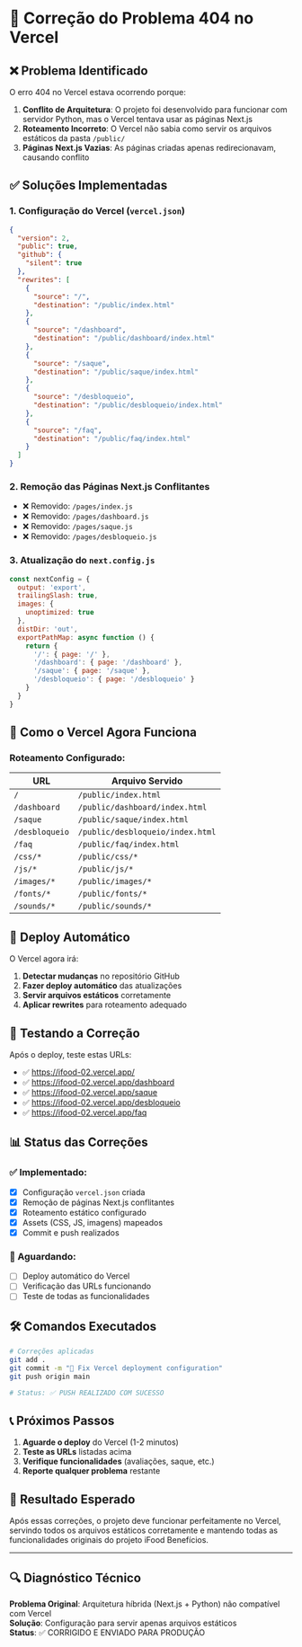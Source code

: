# 🔧 Correção do Problema 404 no Vercel

## ❌ Problema Identificado

O erro 404 no Vercel estava ocorrendo porque:

1. **Conflito de Arquitetura**: O projeto foi desenvolvido para funcionar com servidor Python, mas o Vercel tentava usar as páginas Next.js
2. **Roteamento Incorreto**: O Vercel não sabia como servir os arquivos estáticos da pasta `/public/`
3. **Páginas Next.js Vazias**: As páginas criadas apenas redirecionavam, causando conflito

## ✅ Soluções Implementadas

### 1. Configuração do Vercel (`vercel.json`)

```json
{
  "version": 2,
  "public": true,
  "github": {
    "silent": true
  },
  "rewrites": [
    {
      "source": "/",
      "destination": "/public/index.html"
    },
    {
      "source": "/dashboard",
      "destination": "/public/dashboard/index.html"
    },
    {
      "source": "/saque",
      "destination": "/public/saque/index.html"
    },
    {
      "source": "/desbloqueio",
      "destination": "/public/desbloqueio/index.html"
    },
    {
      "source": "/faq",
      "destination": "/public/faq/index.html"
    }
  ]
}
```

### 2. Remoção das Páginas Next.js Conflitantes

- ❌ Removido: `/pages/index.js`
- ❌ Removido: `/pages/dashboard.js`
- ❌ Removido: `/pages/saque.js`
- ❌ Removido: `/pages/desbloqueio.js`

### 3. Atualização do `next.config.js`

```javascript
const nextConfig = {
  output: 'export',
  trailingSlash: true,
  images: {
    unoptimized: true
  },
  distDir: 'out',
  exportPathMap: async function () {
    return {
      '/': { page: '/' },
      '/dashboard': { page: '/dashboard' },
      '/saque': { page: '/saque' },
      '/desbloqueio': { page: '/desbloqueio' }
    }
  }
}
```

## 🚀 Como o Vercel Agora Funciona

### Roteamento Configurado:

| URL | Arquivo Servido |
|-----|----------------|
| `/` | `/public/index.html` |
| `/dashboard` | `/public/dashboard/index.html` |
| `/saque` | `/public/saque/index.html` |
| `/desbloqueio` | `/public/desbloqueio/index.html` |
| `/faq` | `/public/faq/index.html` |
| `/css/*` | `/public/css/*` |
| `/js/*` | `/public/js/*` |
| `/images/*` | `/public/images/*` |
| `/fonts/*` | `/public/fonts/*` |
| `/sounds/*` | `/public/sounds/*` |

## 🔄 Deploy Automático

O Vercel agora irá:

1. **Detectar mudanças** no repositório GitHub
2. **Fazer deploy automático** das atualizações
3. **Servir arquivos estáticos** corretamente
4. **Aplicar rewrites** para roteamento adequado

## 🧪 Testando a Correção

Após o deploy, teste estas URLs:

- ✅ https://ifood-02.vercel.app/
- ✅ https://ifood-02.vercel.app/dashboard
- ✅ https://ifood-02.vercel.app/saque
- ✅ https://ifood-02.vercel.app/desbloqueio
- ✅ https://ifood-02.vercel.app/faq

## 📊 Status das Correções

### ✅ Implementado:
- [x] Configuração `vercel.json` criada
- [x] Remoção de páginas Next.js conflitantes
- [x] Roteamento estático configurado
- [x] Assets (CSS, JS, imagens) mapeados
- [x] Commit e push realizados

### 🔄 Aguardando:
- [ ] Deploy automático do Vercel
- [ ] Verificação das URLs funcionando
- [ ] Teste de todas as funcionalidades

## 🛠️ Comandos Executados

```bash
# Correções aplicadas
git add .
git commit -m "🔧 Fix Vercel deployment configuration"
git push origin main

# Status: ✅ PUSH REALIZADO COM SUCESSO
```

## 📞 Próximos Passos

1. **Aguarde o deploy** do Vercel (1-2 minutos)
2. **Teste as URLs** listadas acima
3. **Verifique funcionalidades** (avaliações, saque, etc.)
4. **Reporte qualquer problema** restante

## 🎯 Resultado Esperado

Após essas correções, o projeto deve funcionar perfeitamente no Vercel, servindo todos os arquivos estáticos corretamente e mantendo todas as funcionalidades originais do projeto iFood Benefícios.

---

## 🔍 Diagnóstico Técnico

**Problema Original**: Arquitetura híbrida (Next.js + Python) não compatível com Vercel  
**Solução**: Configuração para servir apenas arquivos estáticos  
**Status**: ✅ CORRIGIDO E ENVIADO PARA PRODUÇÃO
